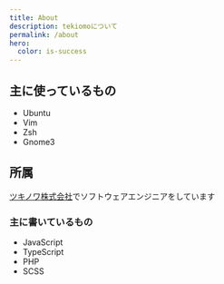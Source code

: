 ```yaml
---
title: About
description: tekiomoについて
permalink: /about
hero:
  color: is-success
---
```


## 主に使っているもの
* Ubuntu
* Vim
* Zsh
* Gnome3

## 所属
[ツキノワ株式会社](http://tsukinowa.jp/)でソフトウェアエンジニアをしています

### 主に書いているもの
* JavaScript
* TypeScript
* PHP
* SCSS

